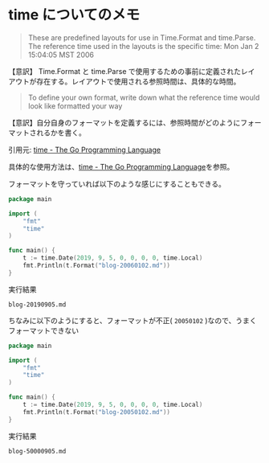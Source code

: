 # time についてのメモ

> These are predefined layouts for use in Time.Format and time.Parse. The reference time used in the layouts is the specific time:
>  Mon Jan 2 15:04:05 MST 2006

【意訳】
Time.Format と time.Parse で使用するための事前に定義されたレイアウトが存在する。レイアウトで使用される参照時間は、具体的な時間。

> To define your own format, write down what the reference time would look like formatted your way

【意訳】自分自身のフォーマットを定義するには、参照時間がどのようにフォーマットされるかを書く。

引用元: [time - The Go Programming Language](https://golang.org/pkg/time/#pkg-constants)


具体的な使用方法は、[time - The Go Programming Language](https://golang.org/pkg/time/#pkg-constants)を参照。

フォーマットを守っていれば以下のような感じにすることもできる。

```go
package main

import (
	"fmt"
	"time"
)

func main() {
	t := time.Date(2019, 9, 5, 0, 0, 0, 0, time.Local)
	fmt.Println(t.Format("blog-20060102.md"))
}
```

実行結果

```
blog-20190905.md
```

ちなみに以下のようにすると、フォーマットが不正( `20050102` )なので、うまくフォーマットできない

```go
package main

import (
	"fmt"
	"time"
)

func main() {
	t := time.Date(2019, 9, 5, 0, 0, 0, 0, time.Local)
	fmt.Println(t.Format("blog-20050102.md"))
}
```

実行結果

```
blog-50000905.md
```
